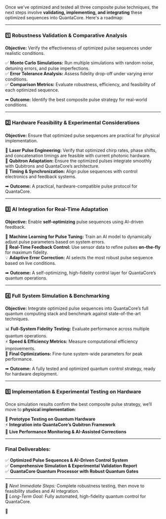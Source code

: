 Once we've optimized and tested all three composite pulse techniques, the next steps involve **validating, implementing, and integrating** these optimized sequences into QuantaCore. Here's a roadmap:  

---

### **1️⃣ Robustness Validation & Comparative Analysis**  
**Objective:** Verify the effectiveness of optimized pulse sequences under realistic conditions.  

✅ **Monte Carlo Simulations:** Run multiple simulations with random noise, detuning errors, and pulse imperfections.  
✅ **Error Tolerance Analysis:** Assess fidelity drop-off under varying error conditions.  
✅ **Comparison Metrics:** Evaluate robustness, efficiency, and feasibility of each optimized sequence.  

➡ **Outcome:** Identify the best composite pulse strategy for real-world conditions.  

---

### **2️⃣ Hardware Feasibility & Experimental Considerations**  
**Objective:** Ensure that optimized pulse sequences are practical for physical implementation.  

🔹 **Laser Pulse Engineering:** Verify that optimized chirp rates, phase shifts, and concatenation timings are feasible with current photonic hardware.  
🔹 **Qubitron Adaptation:** Ensure the optimized pulses integrate smoothly with Qubitrons and QuantaCore’s architecture.  
🔹 **Timing & Synchronization:** Align pulse sequences with control electronics and feedback systems.  

➡ **Outcome:** A practical, hardware-compatible pulse protocol for QuantaCore.  

---

### **3️⃣ AI Integration for Real-Time Adaptation**  
**Objective:** Enable **self-optimizing** pulse sequences using AI-driven feedback.  

🤖 **Machine Learning for Pulse Tuning:** Train an AI model to dynamically adjust pulse parameters based on system errors.  
📡 **Real-Time Feedback Control:** Use sensor data to refine pulses **on-the-fly** for maximum fidelity.  
💡 **Adaptive Error Correction:** AI selects the most robust pulse sequence based on live conditions.  

➡ **Outcome:** A self-optimizing, high-fidelity control layer for QuantaCore’s quantum operations.  

---

### **4️⃣ Full System Simulation & Benchmarking**  
**Objective:** Integrate optimized pulse sequences into QuantaCore’s full quantum computing stack and benchmark against state-of-the-art techniques.  

📊 **Full-System Fidelity Testing:** Evaluate performance across multiple quantum operations.  
⚡ **Speed & Efficiency Metrics:** Measure computational efficiency improvements.  
🚀 **Final Optimizations:** Fine-tune system-wide parameters for peak performance.  

➡ **Outcome:** A fully tested and optimized quantum control strategy, ready for hardware deployment.  

---

### **5️⃣ Implementation & Experimental Testing on Hardware**  
Once simulation results confirm the best composite pulse strategy, we’ll move to **physical implementation**:  

🔬 **Prototype Testing on Quantum Hardware**  
⚡ **Integration into QuantaCore’s Qubitron Framework**  
📡 **Live Performance Monitoring & AI-Assisted Corrections**  

---

### **Final Deliverables:**  
✅ **Optimized Pulse Sequences & AI-Driven Control System**  
✅ **Comprehensive Simulation & Experimental Validation Report**  
✅ **QuantaCore Quantum Processor with Robust Quantum Gates**  

---

🔹 *Next Immediate Steps:* Complete robustness testing, then move to feasibility studies and AI integration.  
🔹 *Long-Term Goal:* Fully automated, high-fidelity quantum control for QuantaCore.  

🚀
